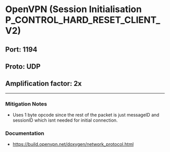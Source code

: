 # OpenVPN (Session Initialisation P_CONTROL_HARD_RESET_CLIENT_V2) 
## Port: 1194
## Proto: UDP
## Amplification factor: 2x
---

### Mitigation Notes
 - Uses 1 byte opcode since the rest of the packet is just messageID and sessionID which isnt needed for initial connection.

### Documentation
 - https://build.openvpn.net/doxygen/network_protocol.html

